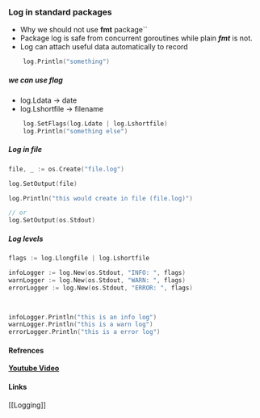 
  


### Log in standard packages

- Why we should not use __fmt__ package``
- Package log is safe from concurrent goroutines while plain ___fmt___ is not.
- Log can attach useful data automatically to record


```go
	log.Println("something")
```


##### we can use flag 
-  log.Ldata -> date
-  log.Lshortfile -> filename

```go
	log.SetFlags(log.Ldate | log.Lshortfile)
	log.Println("something else")
```


##### Log in file

```go
file, _ := os.Create("file.log")

log.SetOutput(file)

log.Println("this would create in file (file.log)")

// or
log.SetOutput(os.Stdout)
```

##### Log levels 

``` go
flags := log.Llongfile | log.Lshortfile

infoLogger := log.New(os.Stdout, "INFO: ", flags)
warnLogger := log.New(os.Stdout, "WARN: ", flags)
errorLogger := log.New(os.Stdout, "ERROR: ", flags)

  

infoLogger.Println("this is an info log")
warnLogger.Println("this is a warn log")
errorLogger.Println("this is a error log")

```


#### Refrences
[__Youtube Video__](https://www.youtube.com/watch?v=yF7k6PxtRU8)


#### Links
[[Logging]]
